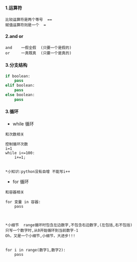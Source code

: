 #### 1.运算符

```
比较运算符是两个等号  ==
赋值运算符则是一个  =
```



#### 2.and   or

```
and    一假全假  (只要一个是假的)
or     一真既真  (只要一个是真的)
```



#### 3.分支结构

```python
if boolean:
	pass
elif boolean:
	pass
else boolean:
	pass
```



#### 3.循环

- while 循环

```
和次数相关

控制循环次数
i=1
while i<=100:
	i+=1;


*小知识:python没有自增 不能写i++
```

- for 循环

```
和容器相关

for 变量 in 容器:
	pass
	
	
	
*小细节  range循环时包含左边数字,不包含右边数字,(左包括,右不包括)  
只写一个数字时,从0开始循环到当前数字-1
Oh，又是一个小细节,小细节，大进步!!!


for i in range(数字1,数字2):
	pass
	
	
	
	
```

